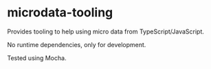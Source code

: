 # microdata-tooling

Provides tooling to help using micro data from TypeScript/JavaScript.

No runtime dependencies, only for development.

Tested using Mocha.